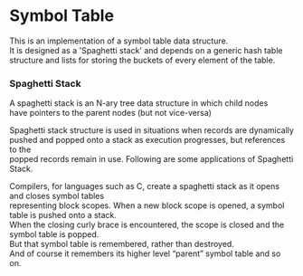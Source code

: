 # Symbol Table

This is an implementation of a symbol table data structure. <br>
It is designed as a 'Spaghetti stack' and depends on a generic hash table <br>
structure and lists for storing the buckets of every element of the table. <br>

### Spaghetti Stack

A spaghetti stack is an N-ary tree data structure in which child nodes <br>
have pointers to the parent nodes (but not vice-versa)

Spaghetti stack structure is used in situations when records are dynamically <br>
pushed and popped onto a stack as execution progresses, but references to the <br>
popped records remain in use. Following are some applications of Spaghetti Stack. <br>

Compilers, for languages such as C, create a spaghetti stack as it opens and closes symbol tables<br>
representing block scopes. When a new block scope is opened, a symbol table is pushed onto a stack. <br>
When the closing curly brace is encountered, the scope is closed and the symbol table is popped. <br>
But that symbol table is remembered, rather than destroyed. <br>
And of course it remembers its higher level “parent” symbol table and so on.
